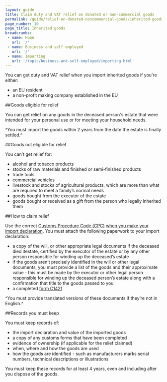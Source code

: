 ```yaml
---
layout: guide
title: Claim duty and VAT relief on donated or non-commercial goods
permalink: /guide/relief-on-donated-noncommercial-goods/inherited-goods.html
page_number: 10
page_title: Inherited goods
breadcrumbs:
 - name: Home
   url: '/'
 - name: Business and self employed
   url: '/'
 - name: Importing
   url: '/topic/business-and-self-employed/importing.html'   
---
```


You can get duty and VAT relief when you import inherited goods if you're either:

- an EU resident
- a non-profit making company established in the EU

##Goods eligible for relief

You can get relief on any goods in the deceased person's estate that were intended for your personal use or for meeting your household needs.

^You must import the goods within 2 years from the date the estate is finally settled.^

##Goods not eligible for relief

You can’t get relief for:

- alcohol and tobacco products
- stocks of raw materials and finished or semi-finished products
- trade tools
- commercial vehicles
- livestock and stocks of agricultural products, which are more than what are required to meet a family’s normal needs
- goods bought from the executor of the estate
- goods bought or received as a gift from the person who legally inherited them

##How to claim relief

Use the correct [Customs Procedure Code (CPC)](/start/trade-tariff.html) [when you make your import declaration](/guide/import-goods-outside-eu/overview.html). 
You must attach the following paperwork to your import declaration:

- a copy of the will, or other appropriate legal documents if the deceased died itestate, certified by the executor of the estate or by any other person responsible for winding up the deceased’s estate
- if the goods aren’t precisely identified in the will or other legal documents, you must provide a list of the goods and their approximate value - this must be made by the executor or other legal person responsible for winding up the deceased person’s estate along with a confirmation that title to the goods passed to you
- a completed [form C1421](/government/publications/vat-inherited-goods-making-a-claim-for-relief-from-duty-and-vat-c1421)

^You must provide translated versions of these documents if they’re not in English.^

##Records you must keep

You must keep records of:

- the import declaration and value of the imported goods
- a copy of any customs forms that have been completed
- evidence of ownership (if applicable for the relief claimed)
- when, where and how the goods are used
- how the goods are identified - such as manufacturers marks serial numbers, technical descriptions or illustrations

You must keep these records for at least 4 years, even and including after you dispose of the goods.
